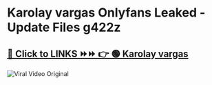 
 # Karolay vargas Onlyfans Leaked - Update Files g422z

## <h2><a href="https://clipsfans.com/Karolay_vargas&ref=git">🔗 Click to LINKS ⏩⏩ 👉 🟢 Karolay vargas </a></h2>

<a href="https://clipsfans.com/Karolay_vargas&ref=git" rel="nofollow" data-target="animated-image.originalLink"><img src="https://i.ibb.co.com/xMMVF88/686577567.gif" alt="Viral Video Original" style="max-width: 100%; display: inline-block;" data-target="animated-image.originalImage"></a>

